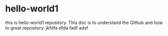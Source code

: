 # hello-world1
this is hello-world1 repository. 
This doc is to understand the Github and how to great repository. 
jkfdfa
dfda
fadf
adsf

